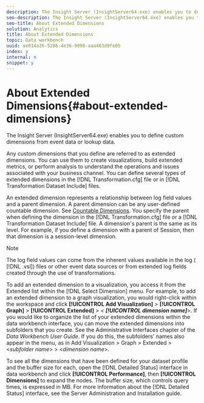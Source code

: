 ```yaml
---
description: The Insight Server (InsightServer64.exe) enables you to define custom dimensions from event data or lookup data.
seo-description: The Insight Server (InsightServer64.exe) enables you to define custom dimensions from event data or lookup data.
seo-title: About Extended Dimensions
solution: Analytics
title: About Extended Dimensions
topic: Data workbench
uuid: ae014a26-5286-4e36-9098-aaa463d9fe05
index: y
internal: n
snippet: y
---
```


# About Extended Dimensions{#about-extended-dimensions}

The Insight Server (InsightServer64.exe) enables you to define custom dimensions from event data or lookup data.

 Any custom dimensions that you define are referred to as extended dimensions. You can use them to create visualizations, build extended metrics, or perform analysis to understand the operations and issues associated with your business channel. You can define several types of extended dimensions in the [!DNL Transformation.cfg] file or in [!DNL Transformation Dataset Include] files.

An extended dimension represents a relationship between log field values and a parent dimension. A parent dimension can be any user-defined countable dimension. See [Countable Dimensions](../../../home/c-dataset-const-proc/c-ex-dim/c-types-ex-dim/c-count-dim.md#concept-f28b633419494e7bbc510012dbfcc6f8). You specify the parent when defining the dimension in the [!DNL Transformation.cfg] file or a [!DNL Transformation Dataset Include] file. A dimension's parent is the same as its level. For example, if you define a dimension with a parent of Session, then that dimension is a session-level dimension.

>[!NOTE]
>
>The log field values can come from the inherent values available in the log ( [!DNL .vsl]) files or other event data sources or from extended log fields created through the use of transformations.

To add an extended dimension to a visualization, you access it from the Extended list within the [!DNL Select Dimension] menu. For example, to add an extended dimension to a graph visualization, you would right-click within the workspace and click **[!UICONTROL Add Visualization]** > **[!UICONTROL Graph]** > **[!UICONTROL Extended]** > *< **[!UICONTROL dimension name]**>*. If you would like to organize the list of your extended dimensions within the data workbench interface, you can move the extended dimensions into subfolders that you create. See the Administrative Interfaces chapter of the *Data Workbench User Guide*. If you do this, the subfolders' names also appear in the menu, as in Add Visualization > Graph > Extended > <*subfolder name*> > <*dimension name*>.

To see all the dimensions that have been defined for your dataset profile and the buffer size for each, open the [!DNL Detailed Status] interface in data workbench and click **[!UICONTROL Performance]**, then **[!UICONTROL Dimensions]** to expand the nodes. The buffer size, which controls query times, is expressed in MB. For more information about the [!DNL Detailed Status] interface, see the Server Administration and Installation guide. 
